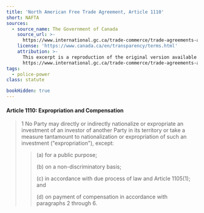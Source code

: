 ```yaml
---
title: 'North American Free Trade Agreement, Article 1110'
short: NAFTA
sources:
  - source_name: The Government of Canada
    source_url: >-
      https://www.international.gc.ca/trade-commerce/trade-agreements-accords-commerciaux/agr-acc/nafta-alena/fta-ale/index.aspx?lang=eng&_ga=2.58667178.1230028791.1660227712-1402126720.1660227712
    license: 'https://www.canada.ca/en/transparency/terms.html'
    attribution: >-
      This excerpt is a reproduction of the original version available at
      https://www.international.gc.ca/trade-commerce/trade-agreements-accords-commerciaux/agr-acc/nafta-alena/fta-ale/index.aspx?lang=eng&_ga=2.58667178.1230028791.1660227712-1402126720.1660227712
tags:
  - police-power
class: statute

bookHidden: true
---
```





#### Article 1110: Expropriation and Compensation

>  1 No Party may directly or indirectly nationalize or expropriate an investment of an investor of another Party in its territory or take a measure tantamount to nationalization or expropriation of such an investment ("expropriation"), except:
>>
>> (a) for a public purpose;
>>
>> (b) on a non-discriminatory basis;
>>
>> (c) in accordance with due process of law and Article 1105(1); and
>>
>> (d) on payment of compensation in accordance with paragraphs 2 through 6.

